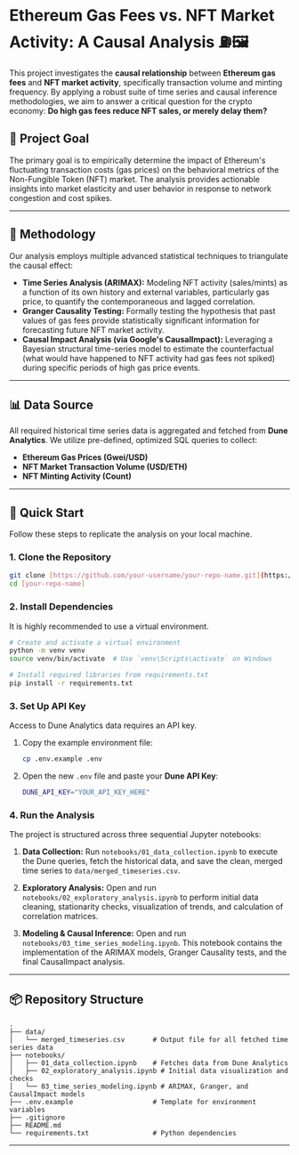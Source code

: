 

# Ethereum Gas Fees vs. NFT Market Activity: A Causal Analysis ⛽️🖼️

This project investigates the **causal relationship** between **Ethereum gas fees** and **NFT market activity**, specifically transaction volume and minting frequency. By applying a robust suite of time series and causal inference methodologies, we aim to answer a critical question for the crypto economy: **Do high gas fees reduce NFT sales, or merely delay them?**

## 🎯 Project Goal

The primary goal is to empirically determine the impact of Ethereum's fluctuating transaction costs (gas prices) on the behavioral metrics of the Non-Fungible Token (NFT) market. The analysis provides actionable insights into market elasticity and user behavior in response to network congestion and cost spikes.

-----

## 🔬 Methodology

Our analysis employs multiple advanced statistical techniques to triangulate the causal effect:

  * **Time Series Analysis (ARIMAX):** Modeling NFT activity (sales/mints) as a function of its own history and external variables, particularly gas price, to quantify the contemporaneous and lagged correlation.
  * **Granger Causality Testing:** Formally testing the hypothesis that past values of gas fees provide statistically significant information for forecasting future NFT market activity.
  * **Causal Impact Analysis (via Google's CausalImpact):** Leveraging a Bayesian structural time-series model to estimate the counterfactual (what would have happened to NFT activity had gas fees not spiked) during specific periods of high gas price events.

-----

## 📊 Data Source

All required historical time series data is aggregated and fetched from **Dune Analytics**. We utilize pre-defined, optimized SQL queries to collect:

  * **Ethereum Gas Prices (Gwei/USD)**
  * **NFT Market Transaction Volume (USD/ETH)**
  * **NFT Minting Activity (Count)**

-----

## 🚀 Quick Start

Follow these steps to replicate the analysis on your local machine.

### 1\. Clone the Repository

```bash
git clone [https://github.com/your-username/your-repo-name.git](https://github.com/your-username/your-repo-name.git)
cd [your-repo-name]
```

### 2\. Install Dependencies

It is highly recommended to use a virtual environment.

```bash
# Create and activate a virtual environment
python -m venv venv
source venv/bin/activate  # Use `venv\Scripts\activate` on Windows

# Install required libraries from requirements.txt
pip install -r requirements.txt
```

### 3\. Set Up API Key

Access to Dune Analytics data requires an API key.

1.  Copy the example environment file:
    ```bash
    cp .env.example .env
    ```
2.  Open the new `.env` file and paste your **Dune API Key**:
    ```bash
    DUNE_API_KEY="YOUR_API_KEY_HERE"
    ```

### 4\. Run the Analysis

The project is structured across three sequential Jupyter notebooks:

1.  **Data Collection:**
    Run `notebooks/01_data_collection.ipynb` to execute the Dune queries, fetch the historical data, and save the clean, merged time series to `data/merged_timeseries.csv`.

2.  **Exploratory Analysis:**
    Open and run `notebooks/02_exploratory_analysis.ipynb` to perform initial data cleaning, stationarity checks, visualization of trends, and calculation of correlation matrices.

3.  **Modeling & Causal Inference:**
    Open and run `notebooks/03_time_series_modeling.ipynb`. This notebook contains the implementation of the ARIMAX models, Granger Causality tests, and the final CausalImpact analysis.

-----

## 📦 Repository Structure

```
.
├── data/
│   └── merged_timeseries.csv       # Output file for all fetched time series data
├── notebooks/
│   ├── 01_data_collection.ipynb    # Fetches data from Dune Analytics
│   ├── 02_exploratory_analysis.ipynb # Initial data visualization and checks
│   └── 03_time_series_modeling.ipynb # ARIMAX, Granger, and CausalImpact models
├── .env.example                    # Template for environment variables
├── .gitignore
├── README.md
└── requirements.txt                # Python dependencies
```


-----
